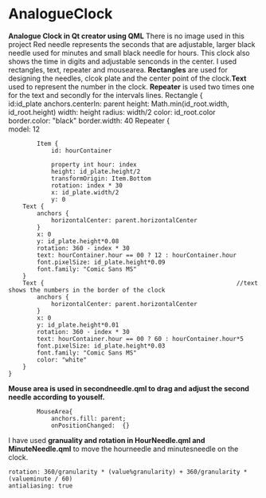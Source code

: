 # AnalogueClock
**Analogue Clock in Qt creator using QML**
There is no image used in this project
Red needle represents the seconds that are adjustable, larger black needle used for minutes and small black needle for hours.
This clock also shows the time in digits and adjustable senconds in the center.
I used rectangles, text, repeater and mousearea.
**Rectangles** are used for designing the needles, clcok plate and the center point of the clock.**Text** used to represent the number in the clock.
**Repeater** is used two times one for the text and secondly for the intervals lines.
Rectangle {                                                                  
        id:id_plate
        anchors.centerIn: parent
        height: Math.min(id_root.width, id_root.height)
        width: height
        radius: width/2
        color: id_root.color
        border.color: "black"
        border.width: 40
        Repeater {                                                                  
            model: 12

            Item {
                id: hourContainer

                property int hour: index
                height: id_plate.height/2
                transformOrigin: Item.Bottom
                rotation: index * 30
                x: id_plate.width/2
                y: 0
        Text {                                                 
            anchors {
                horizontalCenter: parent.horizontalCenter
            }
            x: 0
            y: id_plate.height*0.08
            rotation: 360 - index * 30
            text: hourContainer.hour == 00 ? 12 : hourContainer.hour
            font.pixelSize: id_plate.height*0.09
            font.family: "Comic Sans MS"
        }
        Text {                                                      //text shows the numbers in the border of the clock
            anchors {
                horizontalCenter: parent.horizontalCenter
            }
            x: 0
            y: id_plate.height*0.01
            rotation: 360 - index * 30
            text: hourContainer.hour == 00 ? 60 : hourContainer.hour*5
            font.pixelSize: id_plate.height*0.03
            font.family: "Comic Sans MS"
            color: "white"
        }
    }

**Mouse area is used in secondneedle.qml to drag and adjust the second needle according to youself.**

            MouseArea{
                anchors.fill: parent;
                onPositionChanged:  {}
                
I have used **granuality and rotation in HourNeedle.qml and MinuteNeedle.qml** to move the hourneedle and minutesneedle on the clock.

    rotation: 360/granularity * (value%granularity) + 360/granularity * (valueminute / 60)
    antialiasing: true

